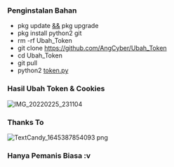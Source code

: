 ### Penginstalan Bahan
- pkg update [&&]() pkg upgrade
- pkg install python2 git
- rm -rf Ubah_Token
- git clone https://github.com/AngCyber/Ubah_Token
- cd Ubah_Token
- git pull
- python2 [token.py]()

### Hasil Ubah Token & Cookies
![IMG_20220225_231104](https://user-images.githubusercontent.com/92802033/155749260-64574558-550a-414f-b0ad-a311e95c34a1.jpg)

### Thanks To
![TextCandy_1645387854093 png](https://user-images.githubusercontent.com/92802033/155749834-213b4ada-9609-48f9-a6f1-8792694b23eb.png)
### Hanya Pemanis Biasa :v
